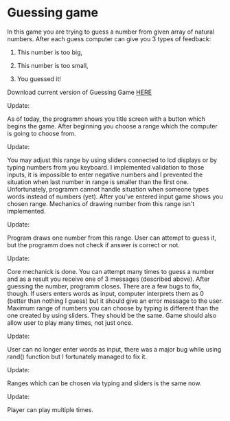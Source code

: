 # Guessing game

In this game you are trying to guess a number from given array of natural numbers. After each guess computer can give you 3 types of feedback:

1) This number is too big,

2) This number is too small,

3) You guessed it!

Download current version of Guessing Game [HERE](https://github.com/AdrianSuliga/Simple_Games/releases/tag/guessing_game_3)

Update:

  As of today, the programm shows you title screen with a button which begins the game. After beginning you choose a range which the computer is going to choose from.

Update:

  You may adjust this range by using sliders connected to lcd displays or by typing numbers from you keyboard. I implemented validation to those inputs, it is impossible
to enter negative numbers and I prevented the situation when last number in range is smaller than the first one. Unfortunately, programm cannot handle situation when 
someone types words instead of numbers (yet).
  After you've entered input game shows you chosen range. Mechanics of drawing number from this range isn't implemented.

Update:

  Program draws one number from this range. User can attempt to guess it, but the programm does not check if answer is correct or not.
  
Update:

  Core mechanick is done. You can attempt many times to guess a number and as a result you receive one of 3 messages (described above). After guessing the number,
  programm closes. There are a few bugs to fix, though. If users enters words as input, computer interprets them as 0 (better than nothing I guess) but it should give an
  error message to the user. Maximum range of numbers you can choose by typing is different than the one created by using sliders. They should be the same. Game should
  also allow user to play many times, not just once. 
  
Update:

  User can no longer enter words as input, there was a major bug while using rand() function but I fortunately managed to fix it.
  
Update:

  Ranges which can be chosen via typing and sliders is the same now.
  
Update:

  Player can play multiple times. 
